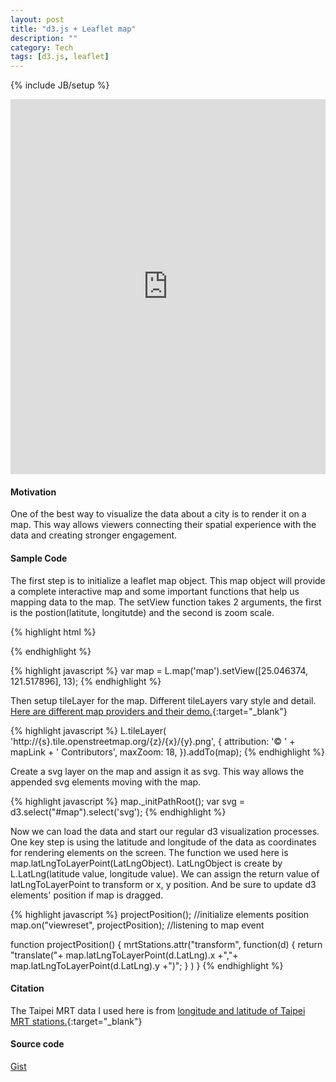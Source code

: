 ```yaml
---
layout: post
title: "d3.js + Leaflet map"
description: ""
category: Tech
tags: [d3.js, leaflet]
---
```

{% include JB/setup %}

<iframe frameborder="0" height="600" marginheight="0" marginwidth="0" scrolling="no" src="http://bl.ocks.org/licaschiou/raw/5bcc3cad999584c71f81/" width="100%"></iframe>

#### Motivation

One of the best way to visualize the data about a city is to render it on a map. This way allows viewers connecting their spatial experience with the data and creating stronger engagement.

#### Sample Code

The first step is to initialize a leaflet map object. This map object will provide a complete interactive map and some important functions that help us mapping data to the map. The setView function takes 2 arguments, the first is the postion(latitute, longitutde) and the second is zoom scale.

{% highlight html %}
<div id="map"></div>
{% endhighlight %}

{% highlight javascript %}
var map = L.map('map').setView([25.046374, 121.517896], 13); 
{% endhighlight %}

Then setup tileLayer for the map. Different tileLayers vary style and detail. [Here are different map providers and their demo.](http://leaflet-extras.github.io/leaflet-providers/preview/){:target="_blank"}

{% highlight javascript %}
L.tileLayer(
            'http://{s}.tile.openstreetmap.org/{z}/{x}/{y}.png', {
            attribution: '&copy; ' + mapLink + ' Contributors',
            maxZoom: 18,
            }).addTo(map);
{% endhighlight %}

Create a svg layer on the map and assign it as svg. This way allows the appended svg elements moving with the map.

{% highlight javascript %}
map._initPathRoot();
var svg = d3.select("#map").select('svg');
{% endhighlight %}

Now we can load the data and start our regular d3 visualization processes. One key step is using the latitude and longitude of the data as coordinates for rendering elements on the screen. The function we used here is map.latLngToLayerPoint(LatLngObject). LatLngObject is create by L.LatLng(latitude value, longitude value). We can assign the return value of latLngToLayerPoint to transform or x, y position. And be sure to update d3 elements' position if map is dragged.

{% highlight javascript %}
projectPosition(); //initialize elements position
map.on("viewreset", projectPosition); //listening to map event 

function projectPosition() {
	mrtStations.attr("transform", 
	function(d) { 
		return "translate("+ 
			map.latLngToLayerPoint(d.LatLng).x +","+ 
			map.latLngToLayerPoint(d.LatLng).y +")";
		}
	)
}
{% endhighlight %}

#### Citation
The Taipei MRT data I used here is from [longitude and latitude of Taipei MRT stations.](http://michaelhsu.tw/2013/06/25/%E6%8D%B7%E9%81%8B%E7%AB%99%E7%B6%93%E7%B7%AF%E5%BA%A6%E5%9D%90%E6%A8%99-open-data/){:target="_blank"}

#### Source code
[Gist](https://gist.github.com/licaschiou/5bcc3cad999584c71f81)

